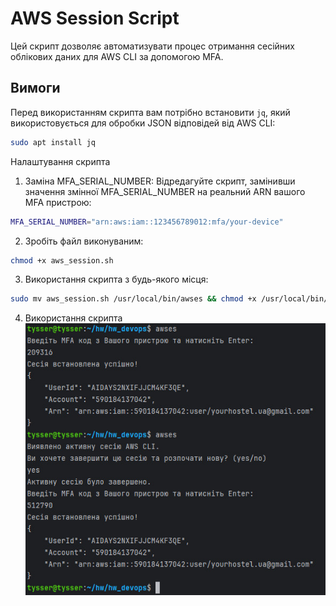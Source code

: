 # AWS Session Script

Цей скрипт дозволяє автоматизувати процес отримання сесійних облікових даних для AWS CLI за допомогою MFA.

## Вимоги

Перед використанням скрипта вам потрібно встановити `jq`, який використовується для обробки JSON відповідей від AWS CLI:

```bash
sudo apt install jq
```
Налаштування скрипта
1. Заміна MFA_SERIAL_NUMBER:
Відредагуйте скрипт, замінивши значення змінної MFA_SERIAL_NUMBER на реальний ARN вашого MFA пристрою:
```bash
MFA_SERIAL_NUMBER="arn:aws:iam::123456789012:mfa/your-device"
```
2. Зробіть файл виконуваним:
```bash
chmod +x aws_session.sh
```
3. Використання скрипта з будь-якого місця:
```bash
sudo mv aws_session.sh /usr/local/bin/awses && chmod +x /usr/local/bin/awses
```
4. Використання скрипта
![2024-04-28.jpg](screenshots%2F2024-04-28.jpg)